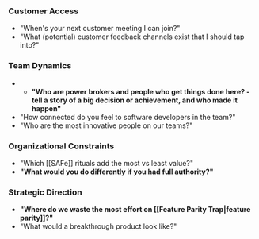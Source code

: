 ### Customer Access
- "When's your next customer meeting I can join?"
- "What (potential) customer feedback channels exist that I should tap into?"

### Team Dynamics
- - **"Who are power brokers and people who get things done here? - tell a story of a big decision or achievement, and who made it happen"**
- "How connected do you feel to software developers in the team?"
- "Who are the most innovative people on our teams?"

### Organizational Constraints
- "Which [[SAFe]] rituals add the most vs least value?"
- **"What would you do differently if you had full authority?"**

### Strategic Direction
- **"Where do we waste the most effort on [[Feature Parity Trap|feature parity]]?"**
- "What would a breakthrough product look like?"
